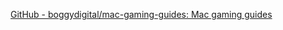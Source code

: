 
[GitHub - boggydigital/mac-gaming-guides: Mac gaming guides](https://github.com/boggydigital/mac-gaming-guides)
